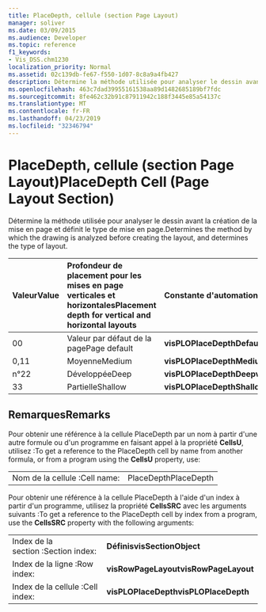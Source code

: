 ```yaml
---
title: PlaceDepth, cellule (section Page Layout)
manager: soliver
ms.date: 03/09/2015
ms.audience: Developer
ms.topic: reference
f1_keywords:
- Vis_DSS.chm1230
localization_priority: Normal
ms.assetid: 02c139db-fe67-f550-1d07-8c8a9a4fb427
description: Détermine la méthode utilisée pour analyser le dessin avant la création de la mise en page et définit le type de mise en page.
ms.openlocfilehash: 463c7dad39955161538aa89d1482685189bf7fdc
ms.sourcegitcommit: 8fe462c32b91c87911942c188f3445e85a54137c
ms.translationtype: MT
ms.contentlocale: fr-FR
ms.lasthandoff: 04/23/2019
ms.locfileid: "32346794"
---
```

# <a name="placedepth-cell-page-layout-section"></a><span data-ttu-id="bdfb3-103">PlaceDepth, cellule (section Page Layout)</span><span class="sxs-lookup"><span data-stu-id="bdfb3-103">PlaceDepth Cell (Page Layout Section)</span></span>

<span data-ttu-id="bdfb3-104">Détermine la méthode utilisée pour analyser le dessin avant la création de la mise en page et définit le type de mise en page.</span><span class="sxs-lookup"><span data-stu-id="bdfb3-104">Determines the method by which the drawing is analyzed before creating the layout, and determines the type of layout.</span></span>
  
|<span data-ttu-id="bdfb3-105">**Valeur**</span><span class="sxs-lookup"><span data-stu-id="bdfb3-105">**Value**</span></span>|<span data-ttu-id="bdfb3-106">**Profondeur de placement pour les mises en page verticales et horizontales**</span><span class="sxs-lookup"><span data-stu-id="bdfb3-106">**Placement depth for vertical and horizontal layouts**</span></span>|<span data-ttu-id="bdfb3-107">**Constante d'automation**</span><span class="sxs-lookup"><span data-stu-id="bdfb3-107">**Automation constant**</span></span>|
|:-----|:-----|:-----|
| <span data-ttu-id="bdfb3-108">0</span><span class="sxs-lookup"><span data-stu-id="bdfb3-108">0</span></span>  <br/> | <span data-ttu-id="bdfb3-109">Valeur par défaut de la page</span><span class="sxs-lookup"><span data-stu-id="bdfb3-109">Page default</span></span>  <br/> |<span data-ttu-id="bdfb3-110">**visPLOPlaceDepthDefault**</span><span class="sxs-lookup"><span data-stu-id="bdfb3-110">**visPLOPlaceDepthDefault**</span></span> <br/> |
| <span data-ttu-id="bdfb3-111">0,1</span><span class="sxs-lookup"><span data-stu-id="bdfb3-111">1</span></span>  <br/> | <span data-ttu-id="bdfb3-112">Moyenne</span><span class="sxs-lookup"><span data-stu-id="bdfb3-112">Medium</span></span>  <br/> |<span data-ttu-id="bdfb3-113">**visPLOPlaceDepthMedium**</span><span class="sxs-lookup"><span data-stu-id="bdfb3-113">**visPLOPlaceDepthMedium**</span></span> <br/> |
| <span data-ttu-id="bdfb3-114">n°2</span><span class="sxs-lookup"><span data-stu-id="bdfb3-114">2</span></span>  <br/> | <span data-ttu-id="bdfb3-115">Développée</span><span class="sxs-lookup"><span data-stu-id="bdfb3-115">Deep</span></span>  <br/> |<span data-ttu-id="bdfb3-116">**visPLOPlaceDepthDeep**</span><span class="sxs-lookup"><span data-stu-id="bdfb3-116">**visPLOPlaceDepthDeep**</span></span> <br/> |
| <span data-ttu-id="bdfb3-117">3</span><span class="sxs-lookup"><span data-stu-id="bdfb3-117">3</span></span>  <br/> | <span data-ttu-id="bdfb3-118">Partielle</span><span class="sxs-lookup"><span data-stu-id="bdfb3-118">Shallow</span></span>  <br/> |<span data-ttu-id="bdfb3-119">**visPLOPlaceDepthShallow**</span><span class="sxs-lookup"><span data-stu-id="bdfb3-119">**visPLOPlaceDepthShallow**</span></span> <br/> |
   
## <a name="remarks"></a><span data-ttu-id="bdfb3-120">Remarques</span><span class="sxs-lookup"><span data-stu-id="bdfb3-120">Remarks</span></span>

<span data-ttu-id="bdfb3-121">Pour obtenir une référence à la cellule PlaceDepth par un nom à partir d'une autre formule ou d'un programme en faisant appel à la propriété **CellsU**, utilisez :</span><span class="sxs-lookup"><span data-stu-id="bdfb3-121">To get a reference to the PlaceDepth cell by name from another formula, or from a program using the **CellsU** property, use:</span></span> 
  
|||
|:-----|:-----|
| <span data-ttu-id="bdfb3-122">Nom de la cellule :</span><span class="sxs-lookup"><span data-stu-id="bdfb3-122">Cell name:</span></span>  <br/> | <span data-ttu-id="bdfb3-123">PlaceDepth</span><span class="sxs-lookup"><span data-stu-id="bdfb3-123">PlaceDepth</span></span>  <br/> |
   
<span data-ttu-id="bdfb3-124">Pour obtenir une référence à la cellule PlaceDepth à l'aide d'un index à partir d'un programme, utilisez la propriété **CellsSRC** avec les arguments suivants :</span><span class="sxs-lookup"><span data-stu-id="bdfb3-124">To get a reference to the PlaceDepth cell by index from a program, use the **CellsSRC** property with the following arguments:</span></span> 
  
|||
|:-----|:-----|
| <span data-ttu-id="bdfb3-125">Index de la section :</span><span class="sxs-lookup"><span data-stu-id="bdfb3-125">Section index:</span></span>  <br/> |<span data-ttu-id="bdfb3-126">**Définis**</span><span class="sxs-lookup"><span data-stu-id="bdfb3-126">**visSectionObject**</span></span> <br/> |
| <span data-ttu-id="bdfb3-127">Index de la ligne :</span><span class="sxs-lookup"><span data-stu-id="bdfb3-127">Row index:</span></span>  <br/> |<span data-ttu-id="bdfb3-128">**visRowPageLayout**</span><span class="sxs-lookup"><span data-stu-id="bdfb3-128">**visRowPageLayout**</span></span> <br/> |
| <span data-ttu-id="bdfb3-129">Index de la cellule :</span><span class="sxs-lookup"><span data-stu-id="bdfb3-129">Cell index:</span></span>  <br/> |<span data-ttu-id="bdfb3-130">**visPLOPlaceDepth**</span><span class="sxs-lookup"><span data-stu-id="bdfb3-130">**visPLOPlaceDepth**</span></span> <br/> |
   


